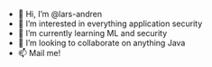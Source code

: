 - 👋 Hi, I’m @lars-andren
- 👀 I’m interested in everything application security
- 🌱 I’m currently learning ML and security
- 💞️ I’m looking to collaborate on anything Java
- 📫 Mail me!

<!---
lars-andren/lars-andren is a ✨ special ✨ repository because its `README.md` (this file) appears on your GitHub profile.
You can click the Preview link to take a look at your changes.
--->
